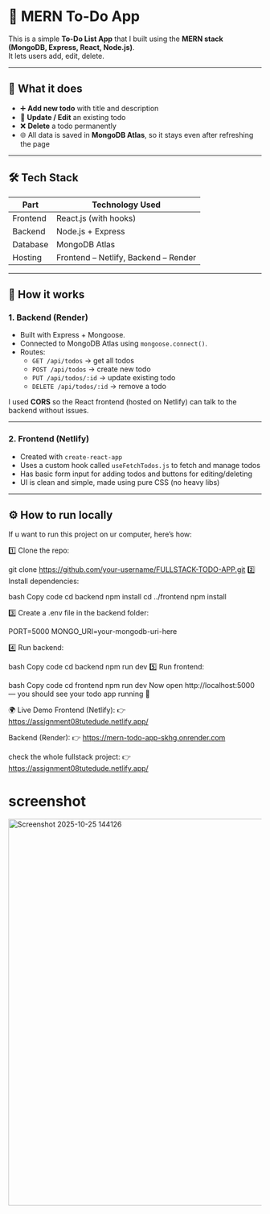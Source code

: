 # 📝 MERN To-Do App

This is a simple **To-Do List App** that I built using the **MERN stack (MongoDB, Express, React, Node.js)**.  
It lets users add, edit, delete.

---

## 🚀 What it does

- ➕ **Add new todo** with title and description  
- 📝 **Update / Edit** an existing todo  
- ❌ **Delete** a todo permanently  
- 🌐 All data is saved in **MongoDB Atlas**, so it stays even after refreshing the page  

---

## 🛠️ Tech Stack

| Part | Technology Used |
|------|------------------|
| Frontend | React.js (with hooks) |
| Backend | Node.js + Express |
| Database | MongoDB Atlas |
| Hosting | Frontend – Netlify, Backend – Render |

---

## 🧩 How it works

### 1. Backend (Render)
- Built with Express + Mongoose.
- Connected to MongoDB Atlas using `mongoose.connect()`.
- Routes:
  - `GET /api/todos` → get all todos
  - `POST /api/todos` → create new todo
  - `PUT /api/todos/:id` → update existing todo
  - `DELETE /api/todos/:id` → remove a todo

I used **CORS** so the React frontend (hosted on Netlify) can talk to the backend without issues.

---

### 2. Frontend (Netlify)
- Created with `create-react-app`
- Uses a custom hook called `useFetchTodos.js` to fetch and manage todos  
- Has basic form input for adding todos and buttons for editing/deleting  
- UI is clean and simple, made using pure CSS (no heavy libs)

---

## ⚙️ How to run locally

If u want to run this project on ur computer, here’s how:

1️⃣ Clone the repo:

git clone https://github.com/your-username/FULLSTACK-TODO-APP.git
2️⃣ Install dependencies:

bash
Copy code
cd backend
npm install
cd ../frontend
npm install

3️⃣ Create a .env file in the backend folder:

PORT=5000
MONGO_URI=your-mongodb-uri-here

4️⃣ Run backend:

bash
Copy code
cd backend
npm run dev
5️⃣ Run frontend:

bash
Copy code
cd frontend
npm run dev
Now open http://localhost:5000 — you should see your todo app running 🎉

🌍 Live Demo
Frontend (Netlify):
👉 https://assignment08tutedude.netlify.app/

Backend (Render):
👉 https://mern-todo-app-skhg.onrender.com


check the whole fullstack project:
👉 https://assignment08tutedude.netlify.app/

# screenshot

<img width="1366" height="768" alt="Screenshot 2025-10-25 144126" src="https://github.com/user-attachments/assets/cdb1df89-c85e-4d7f-a3c0-b6d2435d22e4" />

